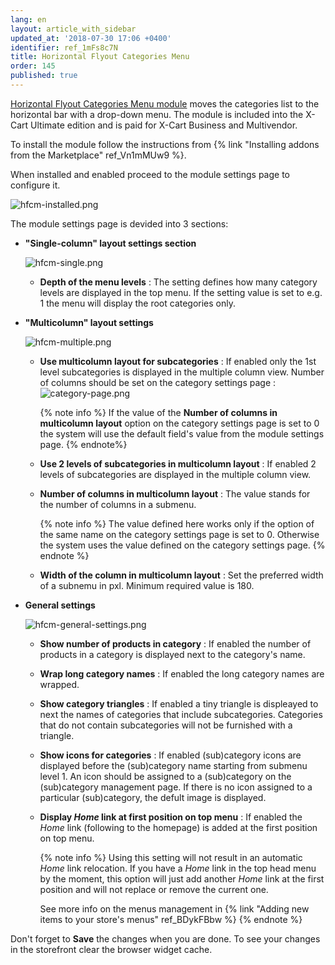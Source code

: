 ```yaml
---
lang: en
layout: article_with_sidebar
updated_at: '2018-07-30 17:06 +0400'
identifier: ref_1mFs8c7N
title: Horizontal Flyout Categories Menu
order: 145
published: true
---
```

[Horizontal Flyout Categories Menu module](https://market.x-cart.com/addons/horizontal-flyout-categories-menu.html "Horizontal Flyout Categories Menu") moves the categories list to the horizontal bar with a drop-down menu. The module is included into the X-Cart Ultimate edition and is paid for X-Cart Business and Multivendor.

To install the module follow the instructions from {% link "Installing addons from the Marketplace" ref_Vn1mMUw9 %}.

When installed and enabled proceed to the module settings page to configure it.

![hfcm-installed.png]({{site.baseurl}}/attachments/ref_1mFs8c7N/hfcm-installed.png)

The module settings page is devided into 3 sections:

* **"Single-column" layout settings section**
  
  ![hfcm-single.png]({{site.baseurl}}/attachments/ref_1mFs8c7N/hfcm-single.png)
  
  * **Depth of the menu levels** : The setting defines how many category levels are displayed in the top menu. If the setting value is set to e.g. 1 the menu will display the root categories only.
  
* **"Multicolumn" layout settings**
  
  ![hfcm-multiple.png]({{site.baseurl}}/attachments/ref_1mFs8c7N/hfcm-multiple.png)
  
  * **Use multicolumn layout for subcategories** : If enabled only the 1st level subcategories is displayed in the multiple column view. Number of columns should be set on the category settings page :
    ![category-page.png]({{site.baseurl}}/attachments/ref_1mFs8c7N/category-page.png)
    
    {% note info %}
    If the value of the **Number of columns in multicolumn layout** option on the category settings page is set to 0 the system will use the default field's value from the module settings page.
    {% endnote%}

  * **Use 2 levels of subcategories in multicolumn layout** : If enabled 2 levels of subcategories are displayed in the multiple column view.
  * **Number of columns in multicolumn layout** : The value stands for the number of columns in a submenu. 
    
    {% note info %}
    The value defined here works only if the option of the same name on the category settings page is set to 0. Otherwise the system uses the value defined on the category settings page.
    {% endnote %}
  
  * **Width of the column in multicolumn layout** : Set the preferred width of a subnemu in pxl. Minimum required value is 180.
  
* **General settings**
  
  ![hfcm-general-settings.png]({{site.baseurl}}/attachments/ref_1mFs8c7N/hfcm-general-settings.png)
  
  * **Show number of products in category** : If enabled the number of products in a category is displayed next to the category's name.
  * **Wrap long category names** : If enabled the long category names are wrapped.
  * **Show category triangles** : If enabled a tiny triangle is displeayed to next the names of categories that include subcategories. Categories that do not contain subcategories will not be furnished with a triangle. 
  * **Show icons for categories** : If enabled (sub)category icons are displayed before the (sub)category name starting from submenu level 1. An icon should be assigned to a (sub)category on the (sub)category management page. If there is no icon assigned to a particular (sub)category, the defult image is displayed.
  * **Display _Home_ link at first position on top menu** : If enabled the _Home_ link (following to the homepage) is added at the first position on top menu. 
     
    {% note info %}
    Using this setting will not result in an automatic _Home_ link relocation. If you have a _Home_ link in the top head menu by the moment, this option will just add another _Home_ link at the first position and will not replace or remove the current one. 
    
    See more info on the menus management in {% link "Adding new items to your store's menus" ref_BDykFBbw %}
    {% endnote %}

Don't forget to **Save** the changes when you are done.  To see your changes in the storefront clear the browser widget cache.
